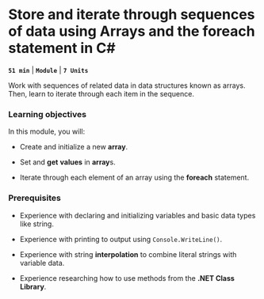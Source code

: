 # Store and iterate through sequences of data using Arrays and the foreach statement in C#

**`51 min`** | **`Module`** | **`7 Units`**

Work with sequences of related data in data structures known as arrays. Then, learn to iterate through each item in the sequence.

### Learning objectives

In this module, you will:

- Create and initialize a new **array**.

- Set and **get** **values** in **array**s.

- Iterate through each element of an array using the **foreach** statement.



### Prerequisites

- Experience with declaring and initializing variables and basic data types like string.

- Experience with printing to output using `Console.WriteLine()`.

- Experience with string **interpolation** to combine literal strings with variable data.

- Experience researching how to use methods from the **.NET Class Library**.

